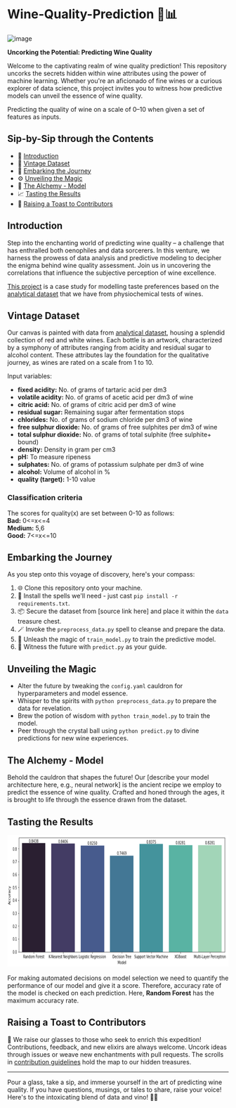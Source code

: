 # Wine-Quality-Prediction 🍷📊 

![image](https://user-images.githubusercontent.com/68503114/132919974-ecbeac72-ec16-402e-ba43-148049573917.png)

**Uncorking the Potential: Predicting Wine Quality**

Welcome to the captivating realm of wine quality prediction! This repository uncorks the secrets hidden within wine attributes using the power of machine learning. Whether you're an aficionado of fine wines or a curious explorer of data science, this project invites you to witness how predictive models can unveil the essence of wine quality.

Predicting the quality of wine on a scale of 0–10 when given a set of features as inputs.

## Sip-by-Sip through the Contents

- 🍇 [Introduction](#introduction)
- 🍷 [Vintage Dataset](#dataset)
- 🚀 [Embarking the Journey](#getting-started)
- ⚙️ [Unveiling the Magic](#usage)
- 🧪 [The Alchemy - Model](#model)
- 📈 [Tasting the Results](#evaluation)
- 🍻 [Raising a Toast to Contributors](#contributing)

## Introduction

Step into the enchanting world of predicting wine quality – a challenge that has enthralled both oenophiles and data sorcerers. In this venture, we harness the prowess of data analysis and predictive modeling to decipher the enigma behind wine quality assessment. Join us in uncovering the correlations that influence the subjective perception of wine excellence.

[This project](https://github.com/Hritikgoswami/Wine-Quality-Prediction) is a case study for modelling taste preferences based on the [analytical dataset](https://github.com/KhushiiKumar/Wine-Quality-Prediction/blob/main/Wine-Quality-Dataset.csv) that we have from physiochemical tests of wines.

## Vintage Dataset

Our canvas is painted with data from [analytical dataset](https://github.com/KhushiiKumar/Wine-Quality-Prediction/blob/main/Wine-Quality-Dataset.csv), housing a splendid collection of red and white wines. Each bottle is an artwork, characterized by a symphony of attributes ranging from acidity and residual sugar to alcohol content. These attributes lay the foundation for the qualitative journey, as wines are rated on a scale from 1 to 10.

Input variables:  

- **fixed acidity:** No. of grams of tartaric acid per dm3
- **volatile acidity:**  No. of grams of acetic acid per dm3 of wine
- **citric acid:** No. of grams of citric acid per dm3 of wine
- **residual sugar:** Remaining sugar after fermentation stops
- **chlorides:** No. of grams of sodium chloride per dm3 of wine
- **free sulphur dioxide:** No. of grams of free sulphites per dm3 of wine
- **total sulphur dioxide:** No. of grams of total sulphite (free sulphite+ bound)
- **density:** Density in gram per cm3 
- **pH:** To measure ripeness 
- **sulphates:** No. of grams of potassium sulphate per dm3 of wine
- **alcohol:** Volume of alcohol in %
- **quality (target):** 1-10 value

### Classification criteria
The scores for quality(x) are set between 0-10 as follows:  
**Bad:** 0<=x<=4   
**Medium:** 5,6  
**Good:** 7<=x<=10 

## Embarking the Journey

As you step onto this voyage of discovery, here's your compass:

1. 🌐 Clone this repository onto your machine.
2. 🧩 Install the spells we'll need - just cast `pip install -r requirements.txt`.
3. 📦 Secure the dataset from [source link here] and place it within the `data` treasure chest.
4. 🪄 Invoke the `preprocess_data.py` spell to cleanse and prepare the data.
5. 🌟 Unleash the magic of `train_model.py` to train the predictive model.
6. 🔮 Witness the future with `predict.py` as your guide.

## Unveiling the Magic

- Alter the future by tweaking the `config.yaml` cauldron for hyperparameters and model essence.
- Whisper to the spirits with `python preprocess_data.py` to prepare the data for revelation.
- Brew the potion of wisdom with `python train_model.py` to train the model.
- Peer through the crystal ball using `python predict.py` to divine predictions for new wine experiences.

## The Alchemy - Model

Behold the cauldron that shapes the future! Our [describe your model architecture here, e.g., neural network] is the ancient recipe we employ to predict the essence of wine quality. Crafted and honed through the ages, it is brought to life through the essence drawn from the dataset.

## Tasting the Results

<img src="https://github.com/KhushiiKumar/Wine-Quality-Prediction/blob/main/Visualizing_results.png" width="750" height="300">

For making automated decisions on model selection we need to quantify the performance of our model and give it a score. Therefore, accuracy rate of the model is checked on each prediction. Here, **Random Forest** has the maximum accuracy rate.

## Raising a Toast to Contributors

🎉 We raise our glasses to those who seek to enrich this expedition! Contributions, feedback, and new elixirs are always welcome. Uncork ideas through issues or weave new enchantments with pull requests. The scrolls in [contribution guidelines](CONTRIBUTING.md) hold the map to our hidden treasures.

---

Pour a glass, take a sip, and immerse yourself in the art of predicting wine quality. If you have questions, musings, or tales to share, raise your voice! Here's to the intoxicating blend of data and vino! 🥂🍾


